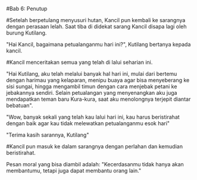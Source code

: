 #Bab 6: Penutup

#Setelah berpetulang menyusuri hutan, Kancil pun kembali ke sarangnya dengan perasaan lelah. Saat tiba di didekat sarang Kancil disapa lagi oleh burung Kutilang.

"Hai Kancil, bagaimana petualanganmu hari ini?", Kutilang bertanya kepada kancil.

#Kancil menceritakan semua yang telah di lalui seharian ini.

"Hai Kutilang, aku telah melalui banyak hal hari ini, mulai dari bertemu dengan harimau yang kelaparan, menipu buaya agar bisa menyeberang ke sisi sungai, hingga mengambil timun dengan cara menjebak petani ke jebakannya sendiri. Selain petualangan yang menyenangkan aku juga mendapatkan teman baru Kura-kura, saat aku menolongnya terjepit diantar bebatuan".

"Wow, banyak sekali yang telah kau lalui hari ini, kau harus beristirahat dengan baik agar kau tidak melewatkan petualanganmu esok hari"

"Terima kasih sarannya, Kutilang"

#Kancil pun masuk ke dalam sarangnya dengan perlahan dan kemudian beristirahat.

Pesan moral yang bisa diambil adalah: "Kecerdasanmu tidak hanya akan membantumu, tetapi juga dapat membantu orang lain."